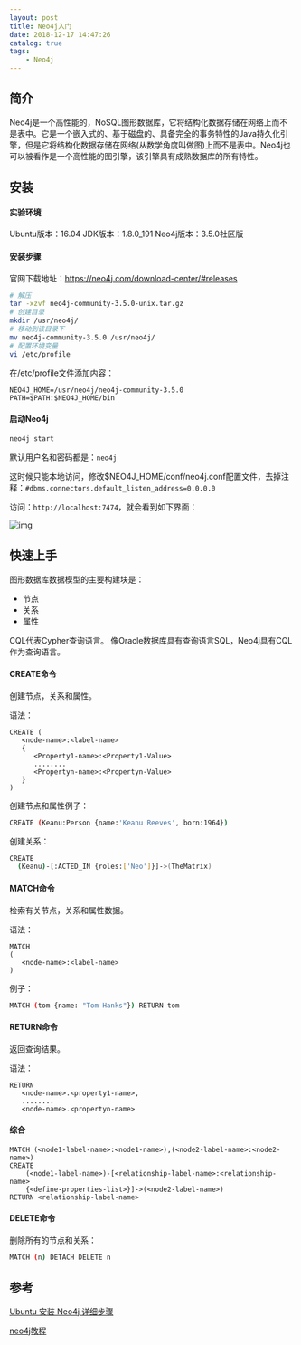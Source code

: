 ```yaml
---
layout: post
title: Neo4j入门
date: 2018-12-17 14:47:26
catalog: true
tags:
    - Neo4j
---
```


## 简介

Neo4j是一个高性能的，NoSQL图形数据库，它将结构化数据存储在网络上而不是表中。它是一个嵌入式的、基于磁盘的、具备完全的事务特性的Java持久化引擎，但是它将结构化数据存储在网络(从数学角度叫做图)上而不是表中。Neo4j也可以被看作是一个高性能的图引擎，该引擎具有成熟数据库的所有特性。

## 安装

#### 实验环境

Ubuntu版本：16.04
JDK版本：1.8.0_191
Neo4j版本：3.5.0社区版

#### 安装步骤

官网下载地址：https://neo4j.com/download-center/#releases

```sh
# 解压
tar -xzvf neo4j-community-3.5.0-unix.tar.gz
# 创建目录
mkdir /usr/neo4j/
# 移动到该目录下
mv neo4j-community-3.5.0 /usr/neo4j/
# 配置环境变量
vi /etc/profile
```

在/etc/profile文件添加内容：

```
NEO4J_HOME=/usr/neo4j/neo4j-community-3.5.0
PATH=$PATH:$NEO4J_HOME/bin
```

#### 启动Neo4j

```sh
neo4j start
```

默认用户名和密码都是：`neo4j`

这时候只能本地访问，修改$NEO4J_HOME/conf/neo4j.conf配置文件，去掉注释：`#dbms.connectors.default_listen_address=0.0.0.0`

访问：`http://localhost:7474`，就会看到如下界面：

![img](../../../../img/in-post/post-neo4j/1.png)

## 快速上手

图形数据库数据模型的主要构建块是：

- 节点
- 关系
- 属性

CQL代表Cypher查询语言。 像Oracle数据库具有查询语言SQL，Neo4j具有CQL作为查询语言。

#### CREATE命令

创建节点，关系和属性。

语法：

```
CREATE (
   <node-name>:<label-name>
   { 	
      <Property1-name>:<Property1-Value>
      ........
      <Propertyn-name>:<Propertyn-Value>
   }
)
```

创建节点和属性例子：

```sh
CREATE (Keanu:Person {name:'Keanu Reeves', born:1964})
```

创建关系：

```sh
CREATE
  (Keanu)-[:ACTED_IN {roles:['Neo']}]->(TheMatrix)
```

#### MATCH命令

检索有关节点，关系和属性数据。

语法：

```
MATCH 
(
   <node-name>:<label-name>
)
```

例子：

```sh
MATCH (tom {name: "Tom Hanks"}) RETURN tom
```

#### RETURN命令

返回查询结果。

语法：

```
RETURN 
   <node-name>.<property1-name>,
   ........
   <node-name>.<propertyn-name>
```

#### 综合

```
MATCH (<node1-label-name>:<node1-name>),(<node2-label-name>:<node2-name>)
CREATE  
	(<node1-label-name>)-[<relationship-label-name>:<relationship-name>
	{<define-properties-list>}]->(<node2-label-name>)
RETURN <relationship-label-name>
```

#### DELETE命令

删除所有的节点和关系：

```sh
MATCH (n) DETACH DELETE n
```

## 参考

[Ubuntu 安装 Neo4j 详细步骤](https://blog.csdn.net/u012318074/article/details/72793382)

[neo4j教程](https://www.w3cschool.cn/neo4j/neo4j_need_for_graph_databses.html)